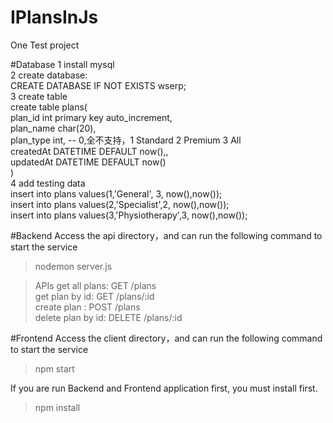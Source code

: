 # IPlansInJs
One Test project 

#Database
1 install mysql <br>
2 create database:<br>
  CREATE DATABASE IF NOT EXISTS wserp;<br>
3 create table <br>
  create table plans(<br>
    plan_id int primary key auto_increment,<br>
    plan_name char(20),<br>
    plan_type int, -- 0,全不支持，1 Standard 2 Premium 3 All<br>
    createdAt DATETIME DEFAULT now(),,<br>
    updatedAt DATETIME DEFAULT now()<br>
  )<br>
4 add testing data<br>
  insert into plans values(1,'General', 3, now(),now());<br>
  insert into plans values(2,'Specialist',2, now(),now());<br>
  insert into plans values(3,'Physiotherapy',3, now(),now());<br>

#Backend
  Access the api directory，and can run the following command to start the service
  >nodemon server.js
  
  >APIs
  get all plans:  GET /plans <br>
  get plan by id: GET /plans/:id <br>
  create plan : POST /plans <br>
  delete plan by id:  DELETE /plans/:id <br>
  
#Frontend
  Access the client directory，and can run the following command to start the service
  >npm start
  
If you are run Backend and Frontend application first, you must install first.
  >npm install
